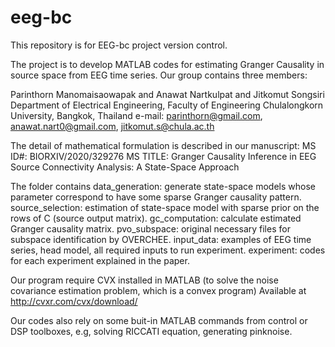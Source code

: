 # eeg-bc
This repository is for EEG-bc project version control.

The project is to develop MATLAB codes for estimating Granger Causality in source space from EEG time series. Our group contains three members:

Parinthorn Manomaisaowapak and Anawat Nartkulpat and Jitkomut Songsiri
Department of Electrical Engineering, Faculty of Engineering
Chulalongkorn University, Bangkok, Thailand 
e-mail: parinthorn@gmail.com, anawat.nart0@gmail.com, jitkomut.s@chula.ac.th
 
The detail of mathematical formulation is described in our manuscript:
MS ID#: BIORXIV/2020/329276
MS TITLE: Granger Causality Inference in EEG Source Connectivity Analysis: A State-Space Approach

The folder contains
data_generation: generate state-space models whose parameter correspond to have some sparse Granger causality pattern.
source_selection: estimation of state-space model with sparse prior on the rows of C (source output matrix).
gc_computation: calculate estimated Granger causality matrix.
pvo_subspace: original necessary files for subspace identification by OVERCHEE.
input_data: examples of EEG time series, head model, all required inputs to run experiment.
experiment: codes for each experiment explained in the paper.

Our program require CVX installed in MATLAB (to solve the noise covariance estimation problem, which is a convex program)
Available at http://cvxr.com/cvx/download/

Our codes also rely on some buit-in MATLAB commands from control or DSP toolboxes, e.g, solving RICCATI equation, generating pinknoise.

